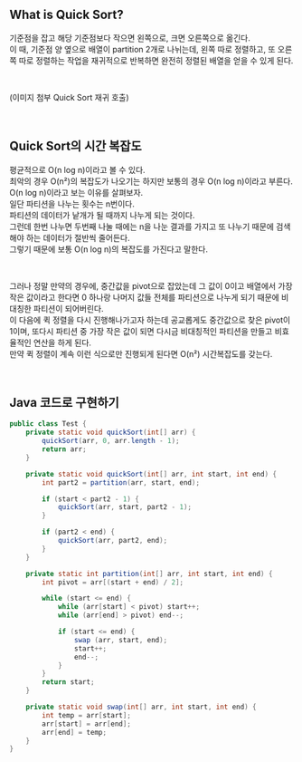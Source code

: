 ## What is Quick Sort?

기준점을 잡고 해당 기준점보다 작으면 왼쪽으로, 크면 오른쪽으로 옮긴다.  
이 때, 기준점 양 옆으로 배열이 partition 2개로 나뉘는데, 왼쪽 따로 정렬하고, 또 오른쪽 따로 정렬하는 작업을 재귀적으로 반복하면 완전히 정렬된 배열을 얻을 수 있게 된다.

</br>

(이미지 첨부 Quick Sort 재귀 호출)

</br>

## Quick Sort의 시간 복잡도

평균적으로 O(n log n)이라고 볼 수 있다.  
최악의 경우 O(n²)의 복잡도가 나오기는 하지만 보통의 경우 O(n log n)이라고 부른다.  
O(n log n)이라고 보는 이유를 살펴보자.  
일단 파티션을 나누는 횟수는 n번이다.  
파티션의 데이터가 낱개가 될 때까지 나누게 되는 것이다.  
그런데 한번 나누면 두번째 나눌 때에는 n을 나눈 결과를 가지고 또 나누기 때문에 검색해야 하는 데이터가 절반씩 줄어든다.  
그렇기 때문에 보통 O(n log n)의 복잡도를 가진다고 말한다.

</br>

그러나 정말 만약의 경우에, 중간값을 pivot으로 잡았는데 그 값이 0이고 배열에서 가장 작은 값이라고 한다면 0 하나랑 나머지 값들 전체를 파티션으로 나누게 되기 때문에 비대칭한 파티션이 되어버린다.  
이 다음에 퀵 정렬을 다시 진행해나가고자 하는데 공교롭게도 중간값으로 찾은 pivot이 1이며, 또다시 파티션 중 가장 작은 값이 되면 다시금 비대칭적인 파티션을 만들고 비효율적인 연산을 하게 된다.  
만약 퀵 정렬이 계속 이런 식으로만 진행되게 된다면 O(n²) 시간복잡도를 갖는다.

</br>

## Java 코드로 구현하기

```java
public class Test {
    private static void quickSort(int[] arr) {
        quickSort(arr, 0, arr.length - 1);
        return arr;
    }

    private static void quickSort(int[] arr, int start, int end) {
        int part2 = partition(arr, start, end);

        if (start < part2 - 1) {
            quickSort(arr, start, part2 - 1);
        }

        if (part2 < end) {
            quickSort(arr, part2, end);
        }
    }

    private static int partition(int[] arr, int start, int end) {
        int pivot = arr[(start + end) / 2];

        while (start <= end) {
            while (arr[start] < pivot) start++;
            while (arr[end] > pivot) end--;

            if (start <= end) {
                swap (arr, start, end);
                start++;
                end--;
            }
        }
        return start;
    }

    private static void swap(int[] arr, int start, int end) {
        int temp = arr[start];
        arr[start] = arr[end];
        arr[end] = temp;
    }
}
```
